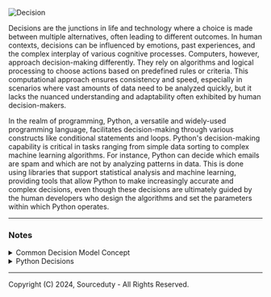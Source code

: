 ![Decision](https://github.com/sourceduty/Python_Decisions/assets/123030236/3b0bb8ca-0d2e-48f2-837e-12e175ece7a0)

Decisions are the junctions in life and technology where a choice is made between multiple alternatives, often leading to different outcomes. In human contexts, decisions can be influenced by emotions, past experiences, and the complex interplay of various cognitive processes. Computers, however, approach decision-making differently. They rely on algorithms and logical processing to choose actions based on predefined rules or criteria. This computational approach ensures consistency and speed, especially in scenarios where vast amounts of data need to be analyzed quickly, but it lacks the nuanced understanding and adaptability often exhibited by human decision-makers.

In the realm of programming, Python, a versatile and widely-used programming language, facilitates decision-making through various constructs like conditional statements and loops. Python's decision-making capability is critical in tasks ranging from simple data sorting to complex machine learning algorithms. For instance, Python can decide which emails are spam and which are not by analyzing patterns in data. This is done using libraries that support statistical analysis and machine learning, providing tools that allow Python to make increasingly accurate and complex decisions, even though these decisions are ultimately guided by the human developers who design the algorithms and set the parameters within which Python operates.

***
### Notes

<details><summary>Common Decision Model Concept</summary>
<br>

#### Common Decision Model Process

Step 1: Decision preferences are preset and stored in the "Common Knowledge Model".

Step 2: Preferences in the "Common Knowledge Model" guide how new decisions are completed in the "Decision Model".

Step 3: The "Decision Model" adds to, changes and replaces preferences in "Common Knowledge Model".

#
#### Common Knowledge Model

1. Personality

- Friendly: Approachable and easy to talk to.
- Helpful: Enjoys offering assistance and guidance.
- Knowledgeable: Well-informed and able to provide information on a wide range of topics.
- Engaging: Keeps conversations interesting and interactive.
- Supportive: Encourages and supports others in their endeavors.
- Adaptive: Can adjust communication style based on the situation and interlocutor.

2. Location or Nationality

- Canadian
- American
- Spanish
- Japanese
- German

3. Age

- Child 
- Teen
- Adult 
- Elderly

4. Knowledge

- Personal
- General
- Professional

5. Profession or Utility

- Utilization of knowledge.

#
#### Decision Model

1. Color Sorting Example Process

```
[Initial List] → [Select Pivot] → [Partitioning (↻)]
                    ↓                      ↓
                [Recursive Sorting Left (↻)] [Recursive Sorting Right (↻)]
                    ↓                      ↓
                [Concatenate] → [Repeat (↻) if needed] → [End of Sort]
```

This is a high-detail process diagram of Quick Sort applied to sorting 10 colors.

<br>    
</details>

<details><summary>Python Decisions</summary>
<br>
    
#### Python Decisions

In Python, simple decisions are created using the conditional sentance statements IF, ELSE and ELIF. Conditional keywords AND, NOT and OR are used to combine multiple conditions on boolean values.

Decision examples:

```
colour = "red"

if colour == "red":
    print("is red")
else:
    print("not red")
```
```
number = [0, 12, 17, 28, 30]

for number in numbers:
    if number > 25:
        print("number is above 25")
    else:
        print("number is below 25")
```
```
# Colours
yellow = 1
red = 2
blue = 3

# Input colours
colour_input1 = "1"
colour_input2 = "3"

# Yellow decision
for colour in colour_input1:
 if colour == "1":
    yellow_decision = True
 else:
    yellow_decision = False   
 if yellow_decision == True:
    print ("Yellow")
 break

```

<br>    
</details>

***
Copyright (C) 2024, Sourceduty - All Rights Reserved.
